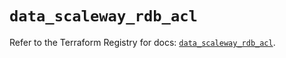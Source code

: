 # `data_scaleway_rdb_acl`

Refer to the Terraform Registry for docs: [`data_scaleway_rdb_acl`](https://registry.terraform.io/providers/scaleway/scaleway/2.53.0/docs/data-sources/rdb_acl).
